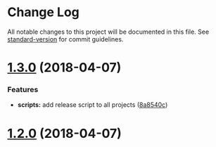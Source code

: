 # Change Log

All notable changes to this project will be documented in this file. See [standard-version](https://github.com/conventional-changelog/standard-version) for commit guidelines.

<a name="1.3.0"></a>
# [1.3.0](https://github.com/AKPWebDesign/react-electron-typescript-firebase-boilerplate/compare/v1.2.0...v1.3.0) (2018-04-07)


### Features

* **scripts:** add release script to all projects ([8a8540c](https://github.com/AKPWebDesign/react-electron-typescript-firebase-boilerplate/commit/8a8540c))



<a name="1.2.0"></a>
# [1.2.0](https://github.com/AKPWebDesign/react-electron-typescript-firebase-boilerplate/compare/v1.1.5...v1.2.0) (2018-04-07)
